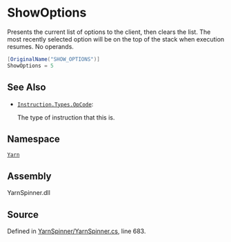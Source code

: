 # ShowOptions

Presents the current list of options to the client, then clears the list. The most recently selected option will be on the top of the stack when execution resumes. No operands.

```csharp
[OriginalName("SHOW_OPTIONS")]
ShowOptions = 5
```

## See Also

* [`Instruction.Types.OpCode`](./): 

  The type of instruction that this is.

## Namespace

[`Yarn`](../)

## Assembly

YarnSpinner.dll

## Source

Defined in [YarnSpinner/YarnSpinner.cs](https://github.com/YarnSpinnerTool/YarnSpinner//blob/develop/YarnSpinner/YarnSpinner.cs#L683), line 683.

